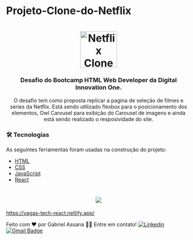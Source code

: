 # Projeto-Clone-do-Netflix
<h1 align="center">
  <img src="./img/netflix-logo.png" height="100px" alt="Netflix Clone"/>
</h1>

<h3 align="center">Desafio do Bootcamp HTML Web Developer da Digital Innovation One.</h3>

<p align="center">O desafio tem como proposta replicar a pagina de seleção de filmes e series da Netflix.
Está sendo utilizado flexbox para o posicionamento dos elementos, Owl Carousel para exibição do Carousel de imagens e ainda está sendo realizado o resposividade do site. </p>


### 🛠 Tecnologias
As seguintes ferramentas foram usadas na construção do projeto:

- [HTML]()
- [CSS]()
- [JavaScript]()
- [React]()

<h1 align="center">
  <img src="./img/gif-pagina.gif"/>
</h1>

https://vagas-tech-react.netlify.app/

Feito com ❤️ por Gabriel Assana 👋🏽 Entre em contato!
[![Linkedin](https://img.shields.io/badge/-GabrielAssana-blue?style=flat-square&logo=Linkedin&logoColor=white&link=https://www.linkedin.com/in/gabriel-vieira-assana-62405414a/)](https://www.linkedin.com/in/gabriel-vieira-assana-62405414a/)
[![Gmail Badge](https://img.shields.io/badge/-gabrielhhz2@gmail.com-c14438?style=flat-square&logo=Gmail&logoColor=white&link=mailto:tgmarinho@gmail.com)](mailto:gabrielhhz2@gmail.com)
